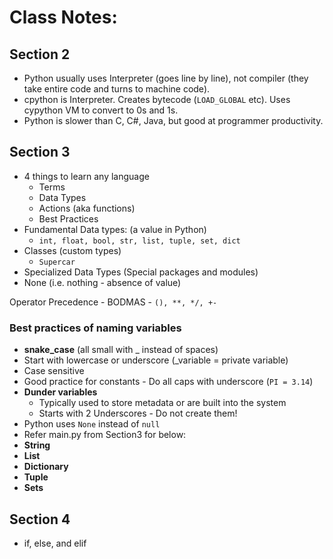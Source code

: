 # Class Notes:

## Section 2
- Python usually uses Interpreter (goes line by line), not compiler (they take entire code and turns to machine code).
- cpython is Interpreter. Creates bytecode (`LOAD_GLOBAL` etc). Uses cypython VM to convert to 0s and 1s.
- Python is slower than C, C#, Java, but good at programmer productivity.

## Section 3
- 4 things to learn any language
    - Terms
    - Data Types
    - Actions (aka functions)
    - Best Practices
- Fundamental Data types: (a value in Python)
    - ` int, float, bool, str, list, tuple, set, dict `
- Classes (custom types)
    - `Supercar`
- Specialized Data Types (Special packages and modules)
- None (i.e. nothing - absence of value)

Operator Precedence - BODMAS - `(), **, */, +- `

### Best practices of naming variables
- <b>snake_case</b> (all small with _ instead of spaces)
- Start with lowercase or underscore (_variable = private variable)
- Case sensitive
- Good practice for constants - Do all caps with underscore (`PI = 3.14`)
- <b>Dunder variables</b>
    - Typically used to store metadata or are built into the system
    - Starts with 2 Underscores - Do not create them!
- Python uses `None` instead of `null`
- Refer main.py from Section3 for below:
- <b>String</b>
- <b>List</b>
- <b>Dictionary</b>
- <b>Tuple</b>
- <b>Sets</b>

## Section 4
- if, else, and elif